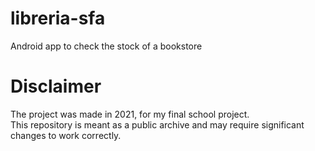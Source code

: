 # libreria-sfa
Android app to check the stock of a bookstore

# Disclaimer
The project was made in 2021, for my final school project.\
This repository is meant as a public archive and may require significant changes to work correctly. 
